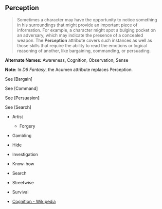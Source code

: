 Perception
----------

> Sometimes a character may have the opportunity to notice something in his surroundings that might provide an important piece of information. For example, a character might spot a bulging pocket on an adversary, which may indicate the presence of a concealed weapon. The __Perception__ attribute covers such instances as well as those skills that require the ability to read the emotions or logical reasoning of another, like bargaining, commanding, or persuading.

__Alternate Names:__ Awareness, Cognition, <span title='Solar'>Observation</span>, Sense

__Note:__ In _D6 Fantasy_, the Acumen attribute replaces Perception.

See [Bargain]

See [Command]

See [Persuasion]

See [Search]

- Artist
  - Forgery
- Gambling
- Hide
- Investigation
- Know-how
- Search
- Streetwise
- Survival

- [Cognition - Wikipedia](https://en.wikipedia.org/wiki/Cognition)
